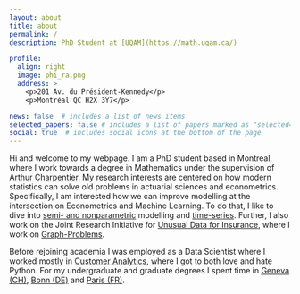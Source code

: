 ```yaml
---
layout: about
title: about
permalink: /
description: PhD Student at [UQAM](https://math.uqam.ca/)

profile:
  align: right
  image: phi_ra.png
  address: >
    <p>201 Av. du Président-Kennedy</p>
    <p>Montréal QC H2X 3Y7</p>

news: false  # includes a list of news items
selected_papers: false # includes a list of papers marked as "selected={true}"
social: true  # includes social icons at the bottom of the page
---
```


Hi and welcome to my webpage. I am a PhD student based in Montreal, where I work towards a degree in Mathematics under the supervision of [Arthur Charpentier](https://freakonometrics.github.io/). My research interests are centered on how modern statistics can solve old problems in actuarial sciences and econometrics. Specifically, I am interested how we can improve modelling at the intersection on Econometrics and Machine Learning. To do that, I like to dive into [semi- and nonparametric](/projects/semi_nonparametrics) modelling and [time-series](/projects/time_series). Further, I also work on the Joint Research Initiative for [Unusual Data for Insurance](https://jridata.github.io/), where I work on [Graph-Problems](/projects/graph_problems). 

Before rejoining academia I was employed as a Data Scientist where I worked mostly in [Customer Analytics](https://en.wikipedia.org/wiki/Customer_analytics), where I got to both love and hate Python. For my undergraduate and graduate degrees I spent time in [Geneva (CH)](https://www.unige.ch/gsi/en/), [Bonn (DE)](https://www.bgse.uni-bonn.de/en) and [Paris (FR)](https://www.ensae.fr/en/).